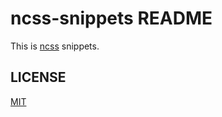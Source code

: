 # ncss-snippets README
This is [ncss](https://github.com/SatooRu65536/ncss) snippets.

## LICENSE
[MIT](./LICENSE)

